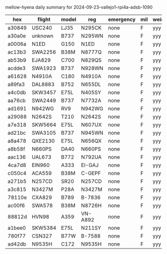 mellow-hyena daily summary for 2024-09-23-vallejo1-rpi4a-adsb-1090

|hex|flight|model|reg|emergency|mil|weirdo|
|--|--|--|--|--|--|--|
|a30849|USC240|LJ35|N295CK|none|F|yyy|
|a30a0e|unknown|B737|N295WN|none|F|yyy|
|a0006a|N1ED|G150|N1ED|none|F|yyy|
|ac13b3|SWA2256|B38M|N8777Q|none|F|yyy|
|ab53b9|EJA829|C700|N829QS|none|F|yyy|
|acdde3|SWA1923|B737|N928WN|none|F|yyy|
|a61628|N4910A|C180|N4910A|none|F|yyy|
|a89fa3|DAL8883|B752|N655DL|none|F|yyy|
|a4c0db|SKW3457|E75L|N405SY|none|F|yyy|
|aa76cb|SWA2449|B737|N7732A|none|F|yyy|
|ad1691|N942WG|RV9|N942WG|none|F|yyy|
|a29088|N2642S|T210|N2642S|none|F|yyy|
|a7e318|SKW5664|E75L|N607UX|none|F|yyy|
|ad21bc|SWA3105|B737|N945WN|none|F|yyy|
|a8a478|QXE2130|E75L|N656QX|none|F|yyy|
|a8b58f|N660PS|DA40|N660PS|none|F|yyy|
|aac136|UAL673|B772|N792UA|none|F|yyy|
|4ca7d8|EIN960|A333|EI-GAJ|none|F|yyy|
|c050c4|ACA559|B38M|C-GEPF|none|F|yyy|
|a271b5|N257CD|SR20|N257CD|none|F|yyy|
|a3c815|N3427M|P28A|N3427M|none|F|yyy|
|78110e|CXA829|B789|B-7836|none|F|yyy|
|ac00f6|SWA578|B38M|N8726H|none|F|yyy|
|88812d|HVN98|A359|VN-A892|none|F|yyy|
|a1bee0|SKW5384|E75L|N211SY|none|F|yyy|
|780f77|CSN327|B77W|B-7588|none|F|yyy|
|ad42db|N9535H|C172|N9535H|none|F|yyy|
